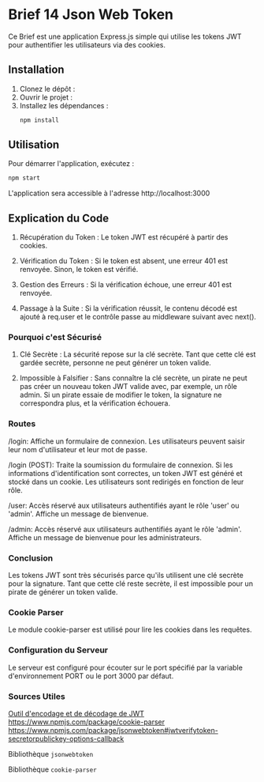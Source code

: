 # Brief 14 Json Web Token

Ce Brief est une application Express.js simple qui utilise les tokens JWT pour authentifier les utilisateurs via des cookies.

## Installation

1. Clonez le dépôt :
2. Ouvrir le projet :
3. Installez les dépendances :
    ```sh
    npm install
    ```

## Utilisation

Pour démarrer l'application, exécutez :
```sh
npm start
```
L'application sera accessible à l'adresse http://localhost:3000

## Explication du Code

1. Récupération du Token : Le token JWT est récupéré à partir des cookies.

2. Vérification du Token : Si le token est absent, une erreur 401 est renvoyée. Sinon, le token est vérifié.

3. Gestion des Erreurs : Si la vérification échoue, une erreur 401 est renvoyée.

4. Passage à la Suite : Si la vérification réussit, le contenu décodé est ajouté à req.user et le contrôle passe au middleware suivant avec next().

### Pourquoi c'est Sécurisé
1. Clé Secrète : La sécurité repose sur la clé secrète. Tant que cette clé est gardée secrète, personne ne peut générer un token valide.

2. Impossible à Falsifier : Sans connaître la clé secrète, un pirate ne peut pas créer un nouveau token JWT valide avec, par exemple, un rôle admin. Si un pirate essaie de modifier le token, la signature ne correspondra plus, et la vérification échouera.



### Routes
/login: Affiche un formulaire de connexion. Les utilisateurs peuvent saisir leur nom d'utilisateur et leur mot de passe.

/login (POST): Traite la soumission du formulaire de connexion. Si les informations d'identification sont correctes, un token JWT est généré et stocké dans un cookie. Les utilisateurs sont redirigés en fonction de leur rôle.

/user: Accès réservé aux utilisateurs authentifiés ayant le rôle 'user' ou 'admin'. Affiche un message de bienvenue.

/admin: Accès réservé aux utilisateurs authentifiés ayant le rôle 'admin'. Affiche un message de bienvenue pour les administrateurs.

### Conclusion
Les tokens JWT sont très sécurisés parce qu'ils utilisent une clé secrète pour la signature. Tant que cette clé reste secrète, il est impossible pour un pirate de générer un token valide.

### Cookie Parser
Le module cookie-parser est utilisé pour lire les cookies dans les requêtes.

### Configuration du Serveur
Le serveur est configuré pour écouter sur le port spécifié par la variable d'environnement PORT ou le port 3000 par défaut.

### Sources Utiles
[Outil d'encodage et de décodage de JWT](https://jwt.io/)
https://www.npmjs.com/package/cookie-parser
https://www.npmjs.com/package/jsonwebtoken#jwtverifytoken-secretorpublickey-options-callback

Bibliothèque ```jsonwebtoken```

Bibliothèque ```cookie-parser```

